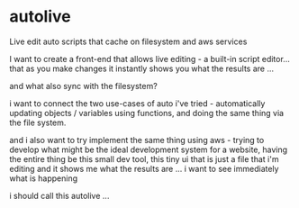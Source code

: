 # autolive
Live edit auto scripts that cache on filesystem and aws services

I want to create a front-end that allows live editing - a built-in
script editor... that as you make changes it instantly shows you
what the results are ...

and what also sync with the filesystem?

i want to connect the two use-cases of auto i've tried - automatically
updating objects / variables using functions, and doing the same
thing via the file system.

and i also want to try implement the same thing using aws - trying to
develop what might be the ideal development system for a website,
having the entire thing be this small dev tool, this tiny ui that
is just a file that i'm editing and it shows me what the results
are ... i want to see immediately what is happening

i should call this autolive ...
